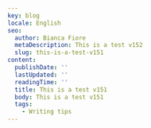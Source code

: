 ```yaml
---
key: blog
locale: English
seo:
  author: Bianca Fiore
  metaDescription: This is a test v152
  slug: this-is-a-test-v151
content:
  publishDate: ''
  lastUpdated: ''
  readingTime: ''
  title: This is a test v151
  body: This is a test v151
  tags:
    - Writing tips
---
```

